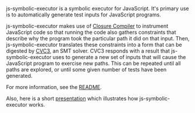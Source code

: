 js-symbolic-executor is a symbolic executor for JavaScript. It's primary use is to automatically generate test inputs for JavaScript programs.

js-symbolic-executor makes use of [Closure Compiler](http://code.google.com/closure/compiler) to instrument JavaScript code so that running the code also gathers constraints that describe why the program took the particular path it did on that input. Then, js-symbolic-executor translates these constraints into a form that can be digested by [CVC3](http://www.cs.nyu.edu/acsys/cvc3/), an SMT solver. CVC3 responds with a result that js-symbolic-executor uses to generate a new set of inputs that will cause the JavaScript program to exercise new paths. This can be repeated until all paths are explored, or until some given number of tests have been generated.

For more information, see the [README](http://code.google.com/p/js-symbolic-executor/source/browse/trunk/README).

Also, here is a short [presentation](https://docs.google.com/present/view?id=dc3xj967_5hqfknfd5) which illustrates how js-symbolic-executor works.